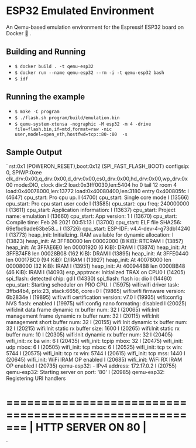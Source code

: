 # ESP32 Emulated Environment

An Qemu-based emulation environment for the Espressif ESP32 board on Docker  🐳 .

## Building and Running

 - `$ docker build . -t qemu-esp32`
 - `$ docker run --name qemu-esp32 --rm -i -t qemu-esp32 bash`
 - `$ idf`

## Running the example

 - `$ make -C program`
 - `$ ./flash.sh program/build/emulation.bin`
 - `$ qemu-system-xtensa -nographic -M esp32 -m 4 -drive file=flash.bin,if=mtd,format=raw -nic user,model=open_eth,hostfwd=tcp::80-:80  -s`

## Sample Output

`
rst:0x1 (POWERON_RESET),boot:0x12 (SPI_FAST_FLASH_BOOT)
configsip: 0, SPIWP:0xee
clk_drv:0x00,q_drv:0x00,d_drv:0x00,cs0_drv:0x00,hd_drv:0x00,wp_drv:0x00
mode:DIO, clock div:2
load:0x3fff0030,len:5404
ho 0 tail 12 room 4
load:0x40078000,len:13772
load:0x40080400,len:3180
entry 0x400805fc
I (4647) cpu_start: Pro cpu up.
I (4700) cpu_start: Single core mode
I (13566) cpu_start: Pro cpu start user code
I (13585) cpu_start: cpu freq: 240000000
I (13611) cpu_start: Application information:
I (13637) cpu_start: Project name:     emulation
I (13660) cpu_start: App version:      1
I (13670) cpu_start: Compile time:     Feb 26 2021 00:51:13
I (13700) cpu_start: ELF file SHA256:  69efbc9ade63be58...
I (13726) cpu_start: ESP-IDF:          v4.4-dev-4-g73db14240
I (13773) heap_init: Initializing. RAM available for dynamic allocation:
I (13823) heap_init: At 3FF80000 len 00002000 (8 KiB): RTCRAM
I (13857) heap_init: At 3FFAE6E0 len 00001920 (6 KiB): DRAM
I (13874) heap_init: At 3FFB74F8 len 00028B08 (162 KiB): DRAM
I (13895) heap_init: At 3FFE0440 len 00017BC0 (94 KiB): D/IRAM
I (13927) heap_init: At 40078000 len 00008000 (32 KiB): IRAM
I (13951) heap_init: At 400944B8 len 0000BB48 (46 KiB): IRAM
I (14093) esp_apptrace: Initialized TRAX on CPU0
I (14205) spi_flash: detected chip: gd
I (14330) spi_flash: flash io: dio
I (14460) cpu_start: Starting scheduler on PRO CPU.
I (15975) wifi:wifi driver task: 3ffbd4b4, prio:23, stack:6656, core=0
I (19865) wifi:wifi firmware version: 6b2834e
I (19895) wifi:wifi certification version: v7.0
I (19935) wifi:config NVS flash: enabled
I (19975) wifi:config nano formating: disabled
I (20025) wifi:Init data frame dynamic rx buffer num: 32
I (20065) wifi:Init management frame dynamic rx buffer num: 32
I (20115) wifi:Init management short buffer num: 32
I (20155) wifi:Init dynamic tx buffer num: 32
I (20215) wifi:Init static rx buffer size: 1600
I (20265) wifi:Init static rx buffer num: 10
I (20305) wifi:Init dynamic rx buffer num: 32
I (20405) wifi_init: rx ba win: 6
I (20435) wifi_init: tcpip mbox: 32
I (20475) wifi_init: udp mbox: 6
I (20505) wifi_init: tcp mbox: 6
I (20525) wifi_init: tcp tx win: 5744
I (20575) wifi_init: tcp rx win: 5744
I (20615) wifi_init: tcp mss: 1440
I (20645) wifi_init: WiFi IRAM OP enabled
I (20685) wifi_init: WiFi RX IRAM OP enabled
I (20735) qemu-esp32: - IPv4 address: 172.17.0.2
I (20755) qemu-esp32: Starting server on port: '80'
I (20985) qemu-esp32: Registering URI handlers

 =======================================================
 |               HTTP SERVER ON 80                     |
 =======================================================
`
